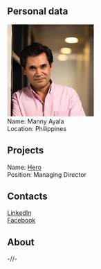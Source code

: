 ## Personal data
![manny ayala photo](photo/manny_ayala.jpg)  
Name:   Manny Ayala  
Location: Philippines  
## Projects 
Name: [Hero](../projects/hero.md)  
Position: Managing Director   
## Contacts
[LinkedIn](https://www.linkedin.com/in/manny-ayala-b1915/)  
[Facebook](https://www.facebook.com/mannyayala.ph/?ref=br_rs)
## About
-//-
